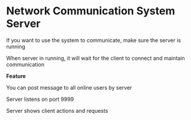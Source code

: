 # Network Communication System Server

If you want to use the system to communicate, make sure the server is running

When server in running, it will wait for the client to connect and maintain communication

**Feature**

You can post message to all online users by server

Server listens on port 9999

Server shows client actions and requests

